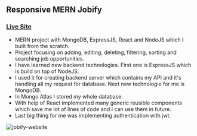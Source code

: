 ## Responsive MERN Jobify 
### [Live Site](https://m-jobify.herokuapp.com/landing)

- MERN project with MongoDB, ExpressJS, React and NodeJS which I built from the scratch. 
- Project  focusing on adding, editing, deleting, filtering, sorting and searching job opportunities.
- I have learned new backend technologies. First one is ExpressJS which is build on top of NodeJS. 
- I used it for creating backend server which contains my API and it's handling all my request for database. Next new technologie for me is MongoDB. 
- In Mongo Atlas I stored my whole database.
- With help of React implemented many generic reusible components which save me lot of lines of code and I can use them in future. 
- Last big thing for me was implementing authentication with jwt.

![jobify-website](https://res.cloudinary.com/do5rzxmh3/image/upload/v1642788465/portfolio/jobify-git_ccssz7.png)

